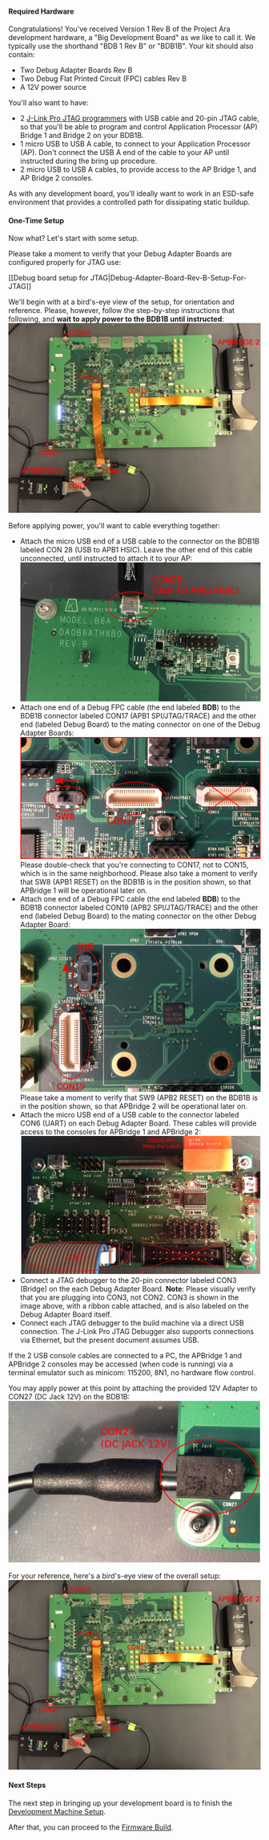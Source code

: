 #### Required Hardware

Congratulations!  You've received Version 1 Rev B of the Project Ara development hardware, a "Big Development Board" as we like to call it.  We typically use the shorthand "BDB 1 Rev B" or "BDB1B".  Your kit should also contain:

* Two Debug Adapter Boards Rev B
* Two Debug Flat Printed Circuit (FPC) cables Rev B
* A 12V power source

You'll also want to have:

* 2 [J-Link Pro JTAG programmers](http://www.segger.com/jlink-pro.html) with USB cable and 20-pin JTAG cable, so that you'll be able to program and control Application Processor (AP) Bridge 1 and Bridge 2 on your BDB1B.
* 1 micro USB to USB A cable, to connect to your Application Processor (AP).  Don't connect the USB A end of the cable to your AP until instructed during the bring up procedure.
* 2 micro USB to USB A cables, to provide access to the AP Bridge 1, and AP Bridge 2 consoles.

As with any development board, you'll ideally want to work in an ESD-safe environment that provides a controlled path for dissipating static buildup. 

#### One-Time Setup

Now what? Let's start with some setup.

Please take a moment to verify that your Debug Adapter Boards are configured properly for JTAG use:

[[Debug board setup for JTAG|Debug-Adapter-Board-Rev-B-Setup-For-JTAG]]

We'll begin with at a bird's-eye view of the setup, for orientation and reference.  Please, however, follow the step-by-step instructions that following, and **wait to apply power to the BDB1B until instructed**:
![BDB1B Setup Bird's-Eye View](images/BDB1B-Setup-Birds-Eye-View.png)

Before applying power, you'll want to cable everything together:
* Attach the micro USB end of a USB cable to the connector on the BDB1B labeled CON 28 (USB to APB1 HSIC).  Leave the other end of this cable unconnected, until instructed to attach it to your AP:
![BDB1 AP USB Connection](images/BDB1B-AP-USB.png)
* Attach one end of a Debug FPC cable (the end labeled **BDB**) to the BDB1B connector labeled CON17 (APB1 SPI/JTAG/TRACE) and the other end (labeled Debug Board) to the mating connector on one of the Debug Adapter Boards:
![BDB1B APBridge 1 JTAG and Reset](images/BDB1B-APBridge-1-JTAG-And-Reset.png)
Please double-check that you're connecting to CON17, not to CON15, which is in the same neighborhood.  Please also take a moment to verify that SW8 (APB1 RESET) on the BDB1B is in the position shown, so that APBridge 1 will be operational later on.
* Attach one end of a Debug FPC cable (the end labeled **BDB**) to the BDB1B connector labeled CON19 (APB2 SPI/JTAG/TRACE) and the other end (labeled Debug Board) to the mating connector on the other Debug Adapter Board:
![BDB1B APBridge 2 JTAG and Reset](images/BDB1B-APBridge-2-JTAG-And-Reset.png)
Please take a moment to verify that SW9 (APB2 RESET) on the BDB1B is in the position shown, so that APBridge 2 will be operational later on.
* Attach the micro USB end of a USB cable to the connector labeled CON6 (UART) on each Debug Adapter Board.  These cables will provide access to the consoles for APBridge 1 and APBridge 2:
![Debug Adapter Board Rev B](images/Debug-Adapter-Board-Rev-B-Connections.png)
* Connect a JTAG debugger to the 20-pin connector labeled CON3 (Bridge) on the each Debug Adapter Board. **Note**: Please visually verify that you are plugging into CON3, not CON2. CON3 is shown in the image above, with a ribbon cable attached, and is also labeled on the Debug Adapter Board itself.
* Connect each JTAG debugger to the build machine via a direct USB connection.  The J-Link Pro JTAG Debugger also supports connections via Ethernet, but the present document assumes USB.

If the 2 USB console cables are connected to a PC, the APBridge 1 and APBridge 2 consoles may be accessed (when code is running) via a terminal emulator such as minicom: 115200, 8N1, no hardware flow control.

You may apply power at this point by attaching the provided 12V Adapter to CON27 (DC Jack 12V) on the BDB1B:
![BDB1B Power Connection](images/BDB1B-Power-Connection.png)

For your reference, here's a bird's-eye view of the overall setup:
![BDB1B Setup Bird's-Eye View](images/BDB1B-Setup-Birds-Eye-View.png)

#### Next Steps

The next step in bringing up your development board is to finish the [Development Machine Setup](Development-Machine-Setup).

After that, you can proceed to the [Firmware Build](Firmware-Build).
